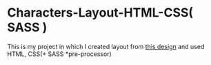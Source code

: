 # Characters-Layout-HTML-CSS( SASS )
This is my project in which I created layout from [this design](https://xd.adobe.com/view/913ecde1-cd6e-499c-9f8c-3454130770ac-c46d/specs/) and used HTML, CSS(+ SASS *pre-processor)
